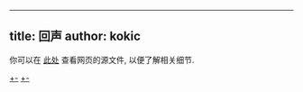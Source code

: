 
---
title: 回声
author: kokic
---

你可以在 [此处](https://github.com/kokic/echo) 查看网页的源文件, 以便了解相关细节. 

[+-](./mille-plateaux.md#:embed)
[+-](./tutorials.md#:embed)
